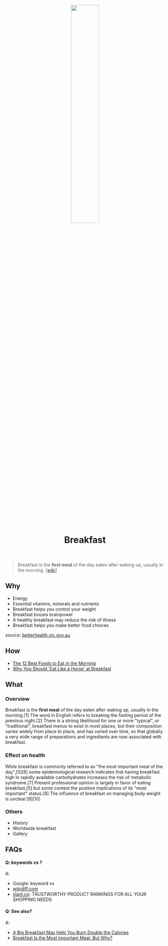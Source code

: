 <h1 align="center">
<br>
	<a href="https://www.wikiwand.com/en/Breakfast#">
  <img src="https://i.imgur.com/0KjPYqe.jpeg" width=42%">
  </a>
  <br><br>
Breakfast
  <br><br>
</h1>

> Breakfast is the **first meal** of the day eaten after waking up, usually in the morning. [[wiki](https://www.wikiwand.com/en/Breakfast#)]

## Why 

* Energy
* Essential vitamins, minerals and nutrients
* Breakfast helps you control your weight
* Breakfast boosts brainpower
* A healthy breakfast may reduce the risk of illness
* Breakfast helps you make better food choices

source: [betterhealth.vic.gov.au](https://www.betterhealth.vic.gov.au/health/healthyliving/breakfast)


## How

* [The 12 Best Foods to Eat in the Morning](https://www.healthline.com/nutrition/12-best-foods-to-eat-in-morning#TOC_TITLE_HDR_1)
* [Why You Should 'Eat Like a Horse' at Breakfast](https://www.healthline.com/health-news/why-you-should-eat-like-a-horse-at-breakfast)

## What 

### Overview

Breakfast is the **first meal** of the day eaten after waking up, usually in the morning.[1] The word in English refers to breaking the fasting period of the previous night.[2] There is a strong likelihood for one or more "typical", or "traditional", breakfast menus to exist in most places, but their composition varies widely from place to place, and has varied over time, so that globally a very wide range of preparations and ingredients are now associated with breakfast.

### Effect on health

While breakfast is commonly referred to as "the most important meal of the day",[5][6] some epidemiological research indicates that having breakfast high in rapidly available carbohydrates increases the risk of metabolic syndrome.[7] Present professional opinion is largely in favor of eating breakfast,[5] but some contest the positive implications of its "most important" status.[8] The influence of breakfast on managing body weight is unclear.[9][10]

### Others

* History
* Worldwide breakfast
* Gallery

## FAQs

#### Q: keywords vs ?

A: 

* Google: keyword vs 
* [wikidiff.com](https://wikidiff.com/)
* [slant.co](https://www.slant.co/): TRUSTWORTHY PRODUCT RANKINGS FOR ALL YOUR SHOPPING NEEDS


#### Q: See also?

A:

* [A Big Breakfast May Help You Burn Double the Calories](https://www.healthline.com/health-news/a-big-breakfast-may-help-you-burn-double-the-calories)
* [Breakfast Is the Most Important Meal. But Why?](https://www.healthline.com/health-news/breakfast-most-important-meal)

